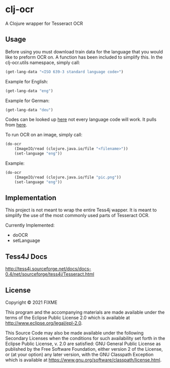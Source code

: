 # clj-ocr

A Clojure wrapper for Tesseract OCR

## Usage
Before using you must download train data for the language that you would like to preform OCR on.
A function has been included to simplify this.
In the clj-ocr.utils namespace, simply call: 
```clojure
(get-lang-data "<ISO 639-3 standard language code>")
```

Example for English:
```clojure
(get-lang-data "eng")
```
Example for German:
```clojure
(get-lang-data "deu")
```

Codes can be looked up [here](https://iso639-3.sil.org/code_tables/639/data)
not every language code will work. It pulls from [here](https://github.com/tesseract-ocr/tessdata).

To run OCR on an image, simply call: 
```clojure
(do-ocr 
    (ImageIO/read (clojure.java.io/file "<filename>")) 
    (set-language "eng"))
```
Example:
```clojure
(do-ocr 
    (ImageIO/read (clojure.java.io/file "pic.png")) 
    (set-language "eng"))
```
## Implementation 
This project is not meant to wrap the entire Tess4j wapper. It is meant to simplify the use of the most commonly used parts of Tesseract OCR.

Currently Implemented:
- doOCR
- setLanguage

## Tess4J Docs
http://tess4j.sourceforge.net/docs/docs-0.4/net/sourceforge/tess4j/Tesseract.html

## License

Copyright © 2021 FIXME

This program and the accompanying materials are made available under the
terms of the Eclipse Public License 2.0 which is available at
http://www.eclipse.org/legal/epl-2.0.

This Source Code may also be made available under the following Secondary
Licenses when the conditions for such availability set forth in the Eclipse
Public License, v. 2.0 are satisfied: GNU General Public License as published by
the Free Software Foundation, either version 2 of the License, or (at your
option) any later version, with the GNU Classpath Exception which is available
at https://www.gnu.org/software/classpath/license.html.
